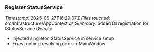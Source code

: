 ### Register StatusService
*Timestamp:* 2025-06-27T16:29:07Z
*Files touched:* src/Infrastructure/AppContext.cs
*Summary:* added DI registration for IStatusService
*Details:*
- Injected singleton StatusService in service setup
- Fixes runtime resolving error in MainWindow
